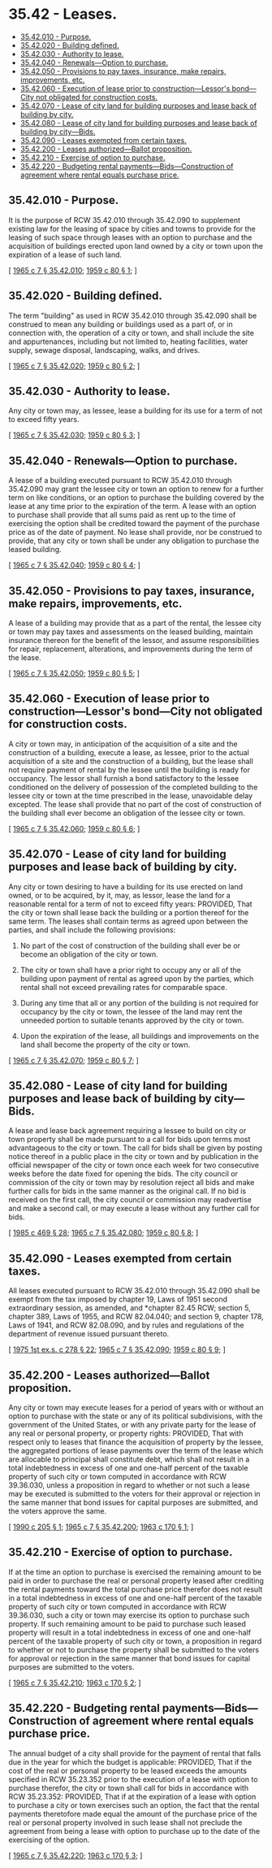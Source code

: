 # 35.42 - Leases.
* [35.42.010 - Purpose.](#3542010---purpose)
* [35.42.020 - Building defined.](#3542020---building-defined)
* [35.42.030 - Authority to lease.](#3542030---authority-to-lease)
* [35.42.040 - Renewals—Option to purchase.](#3542040---renewalsoption-to-purchase)
* [35.42.050 - Provisions to pay taxes, insurance, make repairs, improvements, etc.](#3542050---provisions-to-pay-taxes-insurance-make-repairs-improvements-etc)
* [35.42.060 - Execution of lease prior to construction—Lessor's bond—City not obligated for construction costs.](#3542060---execution-of-lease-prior-to-constructionlessors-bondcity-not-obligated-for-construction-costs)
* [35.42.070 - Lease of city land for building purposes and lease back of building by city.](#3542070---lease-of-city-land-for-building-purposes-and-lease-back-of-building-by-city)
* [35.42.080 - Lease of city land for building purposes and lease back of building by city—Bids.](#3542080---lease-of-city-land-for-building-purposes-and-lease-back-of-building-by-citybids)
* [35.42.090 - Leases exempted from certain taxes.](#3542090---leases-exempted-from-certain-taxes)
* [35.42.200 - Leases authorized—Ballot proposition.](#3542200---leases-authorizedballot-proposition)
* [35.42.210 - Exercise of option to purchase.](#3542210---exercise-of-option-to-purchase)
* [35.42.220 - Budgeting rental payments—Bids—Construction of agreement where rental equals purchase price.](#3542220---budgeting-rental-paymentsbidsconstruction-of-agreement-where-rental-equals-purchase-price)
## 35.42.010 - Purpose.
It is the purpose of RCW 35.42.010 through 35.42.090 to supplement existing law for the leasing of space by cities and towns to provide for the leasing of such space through leases with an option to purchase and the acquisition of buildings erected upon land owned by a city or town upon the expiration of a lease of such land.

\[ [1965 c 7 § 35.42.010](https://leg.wa.gov/CodeReviser/documents/sessionlaw/1965c7.pdf?cite=1965%20c%207%20§%2035.42.010); [1959 c 80 § 1](https://leg.wa.gov/CodeReviser/documents/sessionlaw/1959c80.pdf?cite=1959%20c%2080%20§%201); \]

## 35.42.020 - Building defined.
The term "building" as used in RCW 35.42.010 through 35.42.090 shall be construed to mean any building or buildings used as a part of, or in connection with, the operation of a city or town, and shall include the site and appurtenances, including but not limited to, heating facilities, water supply, sewage disposal, landscaping, walks, and drives.

\[ [1965 c 7 § 35.42.020](https://leg.wa.gov/CodeReviser/documents/sessionlaw/1965c7.pdf?cite=1965%20c%207%20§%2035.42.020); [1959 c 80 § 2](https://leg.wa.gov/CodeReviser/documents/sessionlaw/1959c80.pdf?cite=1959%20c%2080%20§%202); \]

## 35.42.030 - Authority to lease.
Any city or town may, as lessee, lease a building for its use for a term of not to exceed fifty years.

\[ [1965 c 7 § 35.42.030](https://leg.wa.gov/CodeReviser/documents/sessionlaw/1965c7.pdf?cite=1965%20c%207%20§%2035.42.030); [1959 c 80 § 3](https://leg.wa.gov/CodeReviser/documents/sessionlaw/1959c80.pdf?cite=1959%20c%2080%20§%203); \]

## 35.42.040 - Renewals—Option to purchase.
A lease of a building executed pursuant to RCW 35.42.010 through 35.42.090 may grant the lessee city or town an option to renew for a further term on like conditions, or an option to purchase the building covered by the lease at any time prior to the expiration of the term. A lease with an option to purchase shall provide that all sums paid as rent up to the time of exercising the option shall be credited toward the payment of the purchase price as of the date of payment. No lease shall provide, nor be construed to provide, that any city or town shall be under any obligation to purchase the leased building.

\[ [1965 c 7 § 35.42.040](https://leg.wa.gov/CodeReviser/documents/sessionlaw/1965c7.pdf?cite=1965%20c%207%20§%2035.42.040); [1959 c 80 § 4](https://leg.wa.gov/CodeReviser/documents/sessionlaw/1959c80.pdf?cite=1959%20c%2080%20§%204); \]

## 35.42.050 - Provisions to pay taxes, insurance, make repairs, improvements, etc.
A lease of a building may provide that as a part of the rental, the lessee city or town may pay taxes and assessments on the leased building, maintain insurance thereon for the benefit of the lessor, and assume responsibilities for repair, replacement, alterations, and improvements during the term of the lease.

\[ [1965 c 7 § 35.42.050](https://leg.wa.gov/CodeReviser/documents/sessionlaw/1965c7.pdf?cite=1965%20c%207%20§%2035.42.050); [1959 c 80 § 5](https://leg.wa.gov/CodeReviser/documents/sessionlaw/1959c80.pdf?cite=1959%20c%2080%20§%205); \]

## 35.42.060 - Execution of lease prior to construction—Lessor's bond—City not obligated for construction costs.
A city or town may, in anticipation of the acquisition of a site and the construction of a building, execute a lease, as lessee, prior to the actual acquisition of a site and the construction of a building, but the lease shall not require payment of rental by the lessee until the building is ready for occupancy. The lessor shall furnish a bond satisfactory to the lessee conditioned on the delivery of possession of the completed building to the lessee city or town at the time prescribed in the lease, unavoidable delay excepted. The lease shall provide that no part of the cost of construction of the building shall ever become an obligation of the lessee city or town.

\[ [1965 c 7 § 35.42.060](https://leg.wa.gov/CodeReviser/documents/sessionlaw/1965c7.pdf?cite=1965%20c%207%20§%2035.42.060); [1959 c 80 § 6](https://leg.wa.gov/CodeReviser/documents/sessionlaw/1959c80.pdf?cite=1959%20c%2080%20§%206); \]

## 35.42.070 - Lease of city land for building purposes and lease back of building by city.
Any city or town desiring to have a building for its use erected on land owned, or to be acquired, by it, may, as lessor, lease the land for a reasonable rental for a term of not to exceed fifty years: PROVIDED, That the city or town shall lease back the building or a portion thereof for the same term. The leases shall contain terms as agreed upon between the parties, and shall include the following provisions:

1. No part of the cost of construction of the building shall ever be or become an obligation of the city or town.

2. The city or town shall have a prior right to occupy any or all of the building upon payment of rental as agreed upon by the parties, which rental shall not exceed prevailing rates for comparable space.

3. During any time that all or any portion of the building is not required for occupancy by the city or town, the lessee of the land may rent the unneeded portion to suitable tenants approved by the city or town.

4. Upon the expiration of the lease, all buildings and improvements on the land shall become the property of the city or town.

\[ [1965 c 7 § 35.42.070](https://leg.wa.gov/CodeReviser/documents/sessionlaw/1965c7.pdf?cite=1965%20c%207%20§%2035.42.070); [1959 c 80 § 7](https://leg.wa.gov/CodeReviser/documents/sessionlaw/1959c80.pdf?cite=1959%20c%2080%20§%207); \]

## 35.42.080 - Lease of city land for building purposes and lease back of building by city—Bids.
A lease and lease back agreement requiring a lessee to build on city or town property shall be made pursuant to a call for bids upon terms most advantageous to the city or town. The call for bids shall be given by posting notice thereof in a public place in the city or town and by publication in the official newspaper of the city or town once each week for two consecutive weeks before the date fixed for opening the bids. The city council or commission of the city or town may by resolution reject all bids and make further calls for bids in the same manner as the original call. If no bid is received on the first call, the city council or commission may readvertise and make a second call, or may execute a lease without any further call for bids.

\[ [1985 c 469 § 28](https://leg.wa.gov/CodeReviser/documents/sessionlaw/1985c469.pdf?cite=1985%20c%20469%20§%2028); [1965 c 7 § 35.42.080](https://leg.wa.gov/CodeReviser/documents/sessionlaw/1965c7.pdf?cite=1965%20c%207%20§%2035.42.080); [1959 c 80 § 8](https://leg.wa.gov/CodeReviser/documents/sessionlaw/1959c80.pdf?cite=1959%20c%2080%20§%208); \]

## 35.42.090 - Leases exempted from certain taxes.
All leases executed pursuant to RCW 35.42.010 through 35.42.090 shall be exempt from the tax imposed by chapter 19, Laws of 1951 second extraordinary session, as amended, and *chapter 82.45 RCW; section 5, chapter 389, Laws of 1955, and RCW 82.04.040; and section 9, chapter 178, Laws of 1941, and RCW 82.08.090, and by rules and regulations of the department of revenue issued pursuant thereto.

\[ [1975 1st ex.s. c 278 § 22](https://leg.wa.gov/CodeReviser/documents/sessionlaw/1975ex1c278.pdf?cite=1975%201st%20ex.s.%20c%20278%20§%2022); [1965 c 7 § 35.42.090](https://leg.wa.gov/CodeReviser/documents/sessionlaw/1965c7.pdf?cite=1965%20c%207%20§%2035.42.090); [1959 c 80 § 9](https://leg.wa.gov/CodeReviser/documents/sessionlaw/1959c80.pdf?cite=1959%20c%2080%20§%209); \]

## 35.42.200 - Leases authorized—Ballot proposition.
Any city or town may execute leases for a period of years with or without an option to purchase with the state or any of its political subdivisions, with the government of the United States, or with any private party for the lease of any real or personal property, or property rights: PROVIDED, That with respect only to leases that finance the acquisition of property by the lessee, the aggregated portions of lease payments over the term of the lease which are allocable to principal shall constitute debt, which shall not result in a total indebtedness in excess of one and one-half percent of the taxable property of such city or town computed in accordance with RCW 39.36.030, unless a proposition in regard to whether or not such a lease may be executed is submitted to the voters for their approval or rejection in the same manner that bond issues for capital purposes are submitted, and the voters approve the same.

\[ [1990 c 205 § 1](https://leg.wa.gov/CodeReviser/documents/sessionlaw/1990c205.pdf?cite=1990%20c%20205%20§%201); [1965 c 7 § 35.42.200](https://leg.wa.gov/CodeReviser/documents/sessionlaw/1965c7.pdf?cite=1965%20c%207%20§%2035.42.200); [1963 c 170 § 1](https://leg.wa.gov/CodeReviser/documents/sessionlaw/1963c170.pdf?cite=1963%20c%20170%20§%201); \]

## 35.42.210 - Exercise of option to purchase.
If at the time an option to purchase is exercised the remaining amount to be paid in order to purchase the real or personal property leased after crediting the rental payments toward the total purchase price therefor does not result in a total indebtedness in excess of one and one-half percent of the taxable property of such city or town computed in accordance with RCW 39.36.030, such a city or town may exercise its option to purchase such property. If such remaining amount to be paid to purchase such leased property will result in a total indebtedness in excess of one and one-half percent of the taxable property of such city or town, a proposition in regard to whether or not to purchase the property shall be submitted to the voters for approval or rejection in the same manner that bond issues for capital purposes are submitted to the voters.

\[ [1965 c 7 § 35.42.210](https://leg.wa.gov/CodeReviser/documents/sessionlaw/1965c7.pdf?cite=1965%20c%207%20§%2035.42.210); [1963 c 170 § 2](https://leg.wa.gov/CodeReviser/documents/sessionlaw/1963c170.pdf?cite=1963%20c%20170%20§%202); \]

## 35.42.220 - Budgeting rental payments—Bids—Construction of agreement where rental equals purchase price.
The annual budget of a city shall provide for the payment of rental that falls due in the year for which the budget is applicable: PROVIDED, That if the cost of the real or personal property to be leased exceeds the amounts specified in RCW 35.23.352 prior to the execution of a lease with option to purchase therefor, the city or town shall call for bids in accordance with RCW 35.23.352: PROVIDED, That if at the expiration of a lease with option to purchase a city or town exercises such an option, the fact that the rental payments theretofore made equal the amount of the purchase price of the real or personal property involved in such lease shall not preclude the agreement from being a lease with option to purchase up to the date of the exercising of the option.

\[ [1965 c 7 § 35.42.220](https://leg.wa.gov/CodeReviser/documents/sessionlaw/1965c7.pdf?cite=1965%20c%207%20§%2035.42.220); [1963 c 170 § 3](https://leg.wa.gov/CodeReviser/documents/sessionlaw/1963c170.pdf?cite=1963%20c%20170%20§%203); \]

